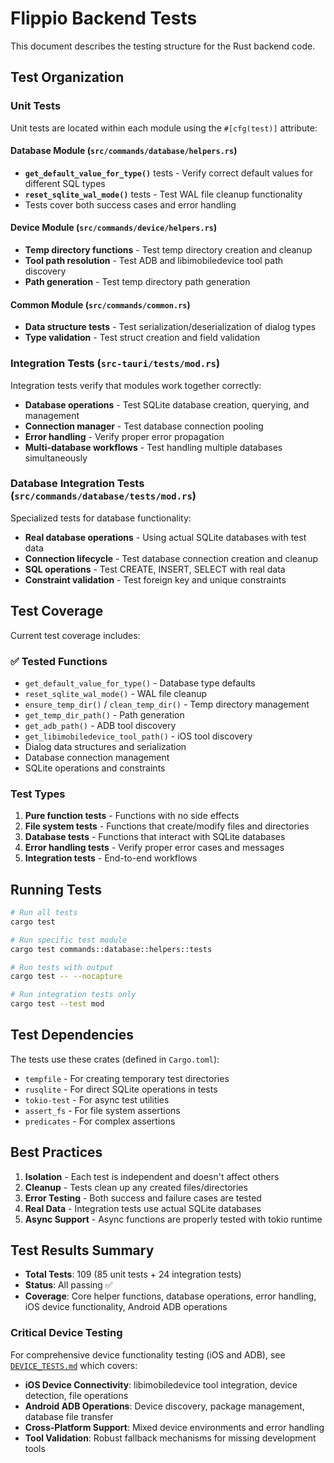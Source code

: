 # Flippio Backend Tests

This document describes the testing structure for the Rust backend code.

## Test Organization

### Unit Tests
Unit tests are located within each module using the `#[cfg(test)]` attribute:

#### Database Module (`src/commands/database/helpers.rs`)
- **`get_default_value_for_type()`** tests - Verify correct default values for different SQL types
- **`reset_sqlite_wal_mode()`** tests - Test WAL file cleanup functionality
- Tests cover both success cases and error handling

#### Device Module (`src/commands/device/helpers.rs`)
- **Temp directory functions** - Test temp directory creation and cleanup
- **Tool path resolution** - Test ADB and libimobiledevice tool path discovery
- **Path generation** - Test temp directory path generation

#### Common Module (`src/commands/common.rs`)
- **Data structure tests** - Test serialization/deserialization of dialog types
- **Type validation** - Test struct creation and field validation

### Integration Tests (`src-tauri/tests/mod.rs`)
Integration tests verify that modules work together correctly:

- **Database operations** - Test SQLite database creation, querying, and management
- **Connection manager** - Test database connection pooling
- **Error handling** - Verify proper error propagation
- **Multi-database workflows** - Test handling multiple databases simultaneously

### Database Integration Tests (`src/commands/database/tests/mod.rs`)
Specialized tests for database functionality:

- **Real database operations** - Using actual SQLite databases with test data
- **Connection lifecycle** - Test database connection creation and cleanup
- **SQL operations** - Test CREATE, INSERT, SELECT with real data
- **Constraint validation** - Test foreign key and unique constraints

## Test Coverage

Current test coverage includes:

### ✅ Tested Functions
- `get_default_value_for_type()` - Database type defaults
- `reset_sqlite_wal_mode()` - WAL file cleanup
- `ensure_temp_dir()` / `clean_temp_dir()` - Temp directory management
- `get_temp_dir_path()` - Path generation
- `get_adb_path()` - ADB tool discovery
- `get_libimobiledevice_tool_path()` - iOS tool discovery
- Dialog data structures and serialization
- Database connection management
- SQLite operations and constraints

### Test Types
1. **Pure function tests** - Functions with no side effects
2. **File system tests** - Functions that create/modify files and directories
3. **Database tests** - Functions that interact with SQLite databases
4. **Error handling tests** - Verify proper error cases and messages
5. **Integration tests** - End-to-end workflows

## Running Tests

```bash
# Run all tests
cargo test

# Run specific test module
cargo test commands::database::helpers::tests

# Run tests with output
cargo test -- --nocapture

# Run integration tests only
cargo test --test mod
```

## Test Dependencies

The tests use these crates (defined in `Cargo.toml`):
- `tempfile` - For creating temporary test directories
- `rusqlite` - For direct SQLite operations in tests
- `tokio-test` - For async test utilities
- `assert_fs` - For file system assertions
- `predicates` - For complex assertions

## Best Practices

1. **Isolation** - Each test is independent and doesn't affect others
2. **Cleanup** - Tests clean up any created files/directories
3. **Error Testing** - Both success and failure cases are tested
4. **Real Data** - Integration tests use actual SQLite databases
5. **Async Support** - Async functions are properly tested with tokio runtime

## Test Results Summary

- **Total Tests**: 109 (85 unit tests + 24 integration tests)
- **Status**: All passing ✅
- **Coverage**: Core helper functions, database operations, error handling, iOS device functionality, Android ADB operations

### Critical Device Testing
For comprehensive device functionality testing (iOS and ADB), see [`DEVICE_TESTS.md`](./DEVICE_TESTS.md) which covers:
- **iOS Device Connectivity**: libimobiledevice tool integration, device detection, file operations
- **Android ADB Operations**: Device discovery, package management, database file transfer  
- **Cross-Platform Support**: Mixed device environments and error handling
- **Tool Validation**: Robust fallback mechanisms for missing development tools 
